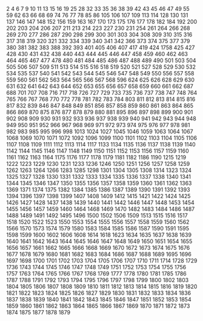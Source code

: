 2
4
6
7
9
10
11
13
15
16
19
25
28
32
33
35
36
38
39
42
43
45
46
47
49
55
59
62
63
66
68
69
74
76
77
78
85
86
105
106
107
109
113
114
128
130
131
137
146
147
148
152
156
159
163
167
170
173
175
176
177
178
182
184
192
200
202
203
204
206
207
211
213
214
223
227
230
231
254
261
264
266
268
269
270
277
286
287
290
298
299
300
301
303
304
308
309
310
315
316
317
318
319
320
321
332
334
339
340
341
342
366
373
374
375
377
379
380
381
382
383
388
392
393
401
405
406
407
417
419
424
1758
425
427
428
430
431
432
438
440
443
444
445
446
447
458
459
460
462
463
464
465
467
477
478
480
481
484
485
486
487
488
489
490
501
503
504
505
506
507
509
511
513
514
515
516
518
519
520
521
527
528
529
530
532
534
535
537
540
541
542
543
544
545
546
547
548
549
550
556
557
558
559
560
561
562
563
564
565
566
567
568
596
624
625
626
628
629
630
631
632
641
642
643
644
652
653
655
656
657
658
659
660
661
662
687
688
701
707
708
716
717
718
726
727
729
733
735
736
737
738
747
748
764
765
766
767
768
770
772
778
781
782
783
784
803
811
812
813
814
815
816
817
832
839
846
847
848
849
851
856
857
858
859
860
861
863
864
865
866
869
870
875
876
877
878
879
880
881
895
896
897
898
899
900
901
902
908
909
930
931
932
933
936
937
938
939
940
941
942
943
944
948
949
950
951
952
966
967
968
969
971
972
973
974
975
976
977
978
981
982
983
985
995
996
998
1013
1024
1027
1045
1046
1059
1063
1064
1067
1068
1069
1070
1071
1072
1092
1096
1099
1100
1101
1102
1103
1104
1105
1106
1107
1108
1109
1111
1112
1113
1114
1117
1133
1134
1135
1136
1137
1138
1139
1140
1142
1144
1145
1146
1147
1148
1149
1150
1151
1152
1153
1156
1157
1159
1160
1161
1162
1163
1164
1175
1176
1177
1178
1179
1181
1182
1186
1190
1215
1219
1222
1223
1229
1230
1231
1233
1236
1246
1250
1251
1256
1257
1258
1259
1262
1263
1264
1266
1283
1285
1298
1301
1304
1305
1308
1314
1323
1324
1325
1327
1328
1330
1331
1332
1333
1334
1335
1336
1337
1338
1340
1341
1344
1345
1346
1347
1350
1355
1356
1357
1358
1359
1360
1361
1362
1363
1369
1371
1374
1375
1382
1384
1385
1386
1387
1389
1390
1391
1392
1393
1394
1396
1397
1398
1399
1407
1408
1409
1412
1415
1421
1422
1424
1425
1426
1427
1428
1437
1438
1439
1440
1441
1442
1446
1447
1448
1453
1454
1455
1456
1457
1459
1460
1464
1468
1469
1470
1482
1483
1484
1486
1487
1488
1489
1491
1492
1495
1496
1500
1502
1506
1509
1513
1515
1516
1517
1518
1520
1522
1523
1550
1553
1554
1555
1556
1557
1558
1559
1560
1562
1566
1570
1573
1574
1579
1580
1583
1584
1585
1586
1587
1590
1591
1595
1598
1599
1600
1602
1606
1608
1614
1618
1623
1634
1635
1637
1638
1639
1640
1641
1642
1643
1644
1645
1646
1647
1648
1649
1650
1651
1654
1655
1656
1657
1661
1662
1665
1666
1668
1669
1670
1672
1673
1674
1675
1676
1677
1678
1679
1680
1681
1682
1683
1684
1686
1687
1688
1689
1695
1696
1697
1698
1700
1701
1702
1703
1704
1705
1706
1707
1710
1711
1714
1728
1729
1736
1743
1744
1745
1746
1747
1748
1749
1751
1752
1753
1754
1755
1756
1757
1763
1764
1765
1766
1767
1768
1769
1777
1778
1780
1781
1785
1786
1787
1788
1791
1792
1793
1794
1795
1796
1797
1798
1799
1800
1802
1803
1804
1805
1806
1807
1808
1809
1810
1811
1812
1813
1814
1815
1816
1819
1820
1821
1822
1823
1824
1825
1826
1827
1829
1830
1831
1832
1833
1834
1836
1837
1838
1839
1840
1841
1842
1843
1845
1846
1847
1851
1852
1853
1854
1859
1860
1861
1862
1863
1864
1865
1866
1867
1869
1870
1871
1872
1873
1874
1875
1877
1878
1879